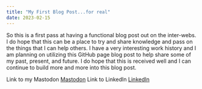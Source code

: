 ```yaml
---
title: "My First Blog Post...for real"
date: 2023-02-15
---
```

So this is a first pass at having a functional blog post out on the inter-webs. I do hope that this can be a place to try and share knowledge and
pass on the things that I can help others.
I have a very interesting work history and I am planning on utilizing this GitHub page blog post to help share some of my past, present, and future.
I do hope that this is received well and I can continue to build more and more into this blog post.

Link to my Mastodon <a rel="me" href="https://tech.lgbt/@NathanHamblin_MI6">Mastodon</a>
Link to LinkedIn <a rel="me" href="https://www.linkedin.com/in/nathan-hamblin">LinkedIn</a>
